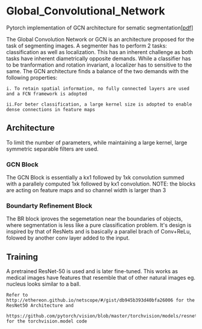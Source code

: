 # Global_Convolutional_Network
Pytorch implementation of GCN architecture for sematic segmentation[[pdf]](https://arxiv.org/pdf/1703.02719.pdf)

The Global Convolution Network or GCN is an architecture proposed for the task of segmenting images. A segmenter has to perform 2 tasks: classification as well as localization. This has an inherent challenge as both tasks have inherent diametrically opposite demands.
While a classifier has to be tranformation and rotation invariant, a localizer has to sensitive to the same. The GCN architecture finds a balance of the two demands with the following properties:

    i. To retain spatial information, no fully connected layers are used and a FCN framework is adopted
    
    ii.For beter classification, a large kernel size is adopted to enable dense connections in feature maps
    
 ## Architecture
 To limit the number of parameters, while maintaining a large kernel, large symmetric separable filters are used.
  ### GCN Block
  The GCN Block is essentially a kx1 followed by 1xk convolution summed with a parallely computed 1xk followed by kx1 convolution. NOTE: the blocks are acting on feature maps and so channel width is larger than 3
  ### Boundarty Refinement Block 
  The BR block iproves the segemetation near the boundaries of objects, where segmentation is less like a pure classification problem. It's design is inspired by that of ResNets and is basically a parallel brach of Conv+ReLu, folowed by another conv layer added to the input.
 
 ## Training 
   A pretrained ResNet-50 is used and is later fine-tuned. This works as medical images have features that resemble that of other natural images eg. nucleus looks similar to a ball.
 
    Refer to http://ethereon.github.io/netscope/#/gist/db945b393d40bfa26006 for the ResNet50 Architecture and 

    https://github.com/pytorch/vision/blob/master/torchvision/models/resnet.py for the torchvision.model code
